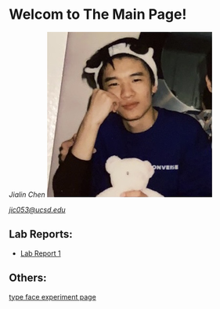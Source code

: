 # Welcom to The Main Page!

*Jialin Chen*   ![Image](selfie.jpg)

*jic053@ucsd.edu*

## Lab Reports:

* [Lab Report 1](lab-report-1-week-2.md)

## Others:

[type face experiment page](https://aaroncc914.github.io/cse15l-lab-reports/format_experiment.html)